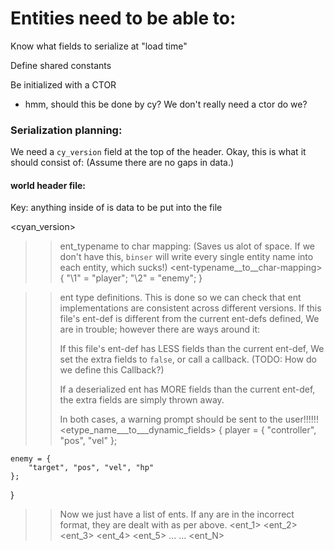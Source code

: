 


# Entities need to be able to:

Know what fields to serialize at "load time"

Define shared constants


Be initialized with a CTOR
- hmm, should this be done by cy? We don't really need a ctor do we?





### Serialization planning:
We need a `cy_version` field at the top of the header.
Okay, this is what it should consist of:
(Assume there are no gaps in data.)

#### world header file:
Key:
anything inside of <these> is data to be put into the file




<cyan_version>

>> ent_typename to char mapping:
>> (Saves us alot of space. If we don't have this, `binser` will write
>>   every single entity name into each entity, which sucks!)
<ent-typename__to__char-mapping>
{
    "\1" = "player";
    "\2" = "enemy";
}

>> ent type definitions. This is done so we can check that ent implementations
>> are consistent across different versions.
>> If this file's ent-def is different from the current ent-defs defined,
>> We are in trouble; however there are ways around it:
>>
>> If this file's ent-def has LESS fields than the current ent-def,
>> We set the extra fields to `false`,
>> or call a callback.  (TODO: How do we define this Callback?)
>>
>> If a deserialized ent has MORE fields than the current ent-def, the extra
>> fields are simply thrown away.
>>
>> In both cases, a warning prompt should be sent to the user!!!!!!
<etype_name___to___dynamic_fields>
{
    player = {
        "controller", "pos", "vel"
    };

    enemy = {
        "target", "pos", "vel", "hp"
    };


}


>> Now we just have a list of ents.
>> If any are in the incorrect format, they are dealt with as per above.
<ent_1>
<ent_2>
<ent_3>
<ent_4>
<ent_5>
...
...
<ent_N>

